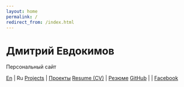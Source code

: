 ```yaml
---
layout: home
permalink: /
redirect_from: /index.html
---
```

# Дмитрий Евдокимов

Персональный сайт

[En](/en "English language (по-английски)") | Ru
[Projects](/en/projects)  | [Проекты](/projects)
[Resume (CV)](/en/resume) | [Резюме](/resume)
[GitHub](/en/github)      |
                          | [Facebook](https://www.facebook.com/dmitrii.evdokimov)
